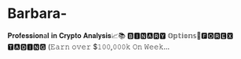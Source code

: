 # Barbara-
𝐏𝐫𝐨𝐟𝐞𝐬𝐬𝐢𝐨𝐧a𝐥 𝐢𝐧 𝐂𝐫𝐲𝐩𝐭𝐨 𝐀𝐧𝐚𝐥𝐲𝐬𝐢𝐬📈📚 🅱🅸🅽🅰🆁🆈 𝕆𝕡𝕥𝕚𝕠𝕟𝕤📍🅵🅾🆁🅴🆇 🆃🅰🅳🅸🅽🅶 (𝙴𝚊𝚛𝚗 𝚘𝚟𝚎𝚛 $𝟷𝟶𝟶,𝟶𝟶𝟶𝚔 𝙾𝚗 𝚆𝚎𝚎𝚔…
